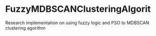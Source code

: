 # FuzzyMDBSCANClusteringAlgorit
Research implementation on using fuzzy logic and PSO to MDBSCAN clustering agorithm
